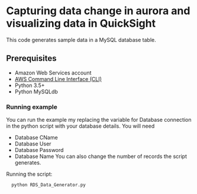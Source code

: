 # Capturing data change in aurora and visualizing data in QuickSight
This code generates sample data in a MySQL database table.

## Prerequisites
  - Amazon Web Services account
  - [AWS Command Line Interface (CLI)]
  - Python 3.5+
  - Python MySQLdb


### Running example
You can run the example my replacing the variable for Database connection in the python script with your database details. You will need
  - Database CName
  - Database User
  - Database Password
  - Database Name
You can also change the number of records the script generates.

Running the script:
```
  python RDS_Data_Generator.py
```
[AWS Command Line Interface (CLI)]:http://docs.aws.amazon.com/cli/latest/userguide/cli-chap-welcome.html
